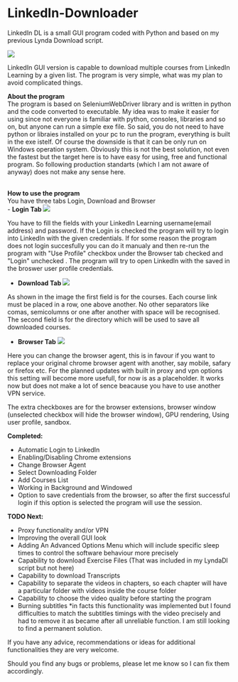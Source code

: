 # LinkedIn-Downloader
LinkedIn DL  is a small GUI program coded with Python and based on my previous Lynda Download script.

<img src="https://i.imgur.com/SrpYArO.png"></img>

LinkedIn GUI version is capable to download multiple courses from LinkedIn Learning by a given list. The program is very simple, what was my plan to avoid complicated things. 

<b>About the program</b></br>
 The program is based on SeleniumWebDriver library and is written in python and the code converted to executable. My idea was to make it easier for using since not everyone is familiar with python, consoles, libraries and so on, but anyone can run a simple exe file. So said, you do not need to have python or libraies installed on your pc to run the program, everything is built in the exe istelf. Of course the downside is that it can be only run on Windows operation system. Obviously this is not the best solution, not even the fastest but the target here is to have easy for using, free and functional program. So following production standarts (which I am not aware of anyway) does not make any sense here.
 
</br>
<b>How to use the program</b>
</br>
You have three tabs Login, Download and Browser
</br>
 - <b>Login Tab <img src="https://i.gyazo.com/4aa664cd791f5291231e54ddb84ddf70.png"></img></b></br>
  
  You have to fill the fields with your LinkedIn Learning username(email address) and password. If the Login is checked the program will try to login into LinkedIn with the given credentials. If for some reason the program does not login succesfully you can do it manualy and then re-run the program with "Use Profile" checkbox under the Browser tab checked and "Login" unchecked . The program will try to open LinkedIn with the saved in the broswer user profile credentials.
  
 -  <b>Download Tab  <img src="https://i.gyazo.com/ac9eb0ab9289db6e3c1a5001c035ad42.png"></img></b></br>
  
  As shown in the image the first field is for the courses. Each course link must be placed in a row, one above another. No other separators like comas, semicolumns or one after another with space will be recognised. 
  The second field is for the directory which will be used to save all downloaded courses.
  
 - <b>Browser Tab  <img src="https://i.gyazo.com/60b606fede2e4e8c1327d56f5f140aee.png"></img></b></br>
  
  Here you can change the browser agent, this is in favour if you want to replace your original chrome browser agent with another, say mobile, safary or firefox etc. For the planned updates with built in proxy and vpn options this setting will become more usefull, for now is as a placeholder. It works now but does not make a lot of sence beacause you have to use another VPN service.
  
  The extra checkboxes are for the browser extensions, browser window (unselected checkbox will hide the browser window), GPU rendering, Using user profile, sandbox.   
  
<b>Completed:</b>
- Automatic Login to LinkedIn
- Enabling/Disabling Chrome extensions 
- Change Browser Agent
- Select Downloading Folder
- Add Courses List
- Working in Background and Windowed
- Option to save credentials from the browser, so after the first successful login if this option is selected the program will use the session.

<b>TODO Next:</b>
 - Proxy functionality and/or VPN
 - Improving the overall GUI look
 - Adding An Advanced Options Menu which will include specific sleep times to control the software behaviour more precisely
 - Capability to download Exercise Files (That was included in my LyndaDl script but not here)
 - Capability to download Transcripts 
 - Capability to separate the videos in chapters, so each chapter will have a particular folder with videos inside the course folder
 - Capability to choose the video quality before starting the program
 - Burning subtitles *in facts this functionality was implemented but I found difficulties to match the subtitles timings with the video precisely and had to remove it as became after all unreliable function. I am still looking to find a permanent solution.
 
 If you have any advice, recommendations or ideas for additional functionalities they are very welcome. 
 
 Should you find any bugs or problems, please let me know so I can fix them accordingly.
